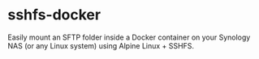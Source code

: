 # sshfs-docker
Easily mount an SFTP folder inside a Docker container on your Synology NAS (or any Linux system) using Alpine Linux + SSHFS.
